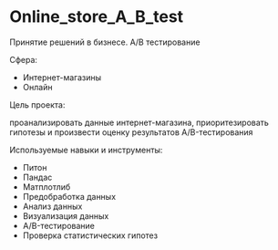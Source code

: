 # Online_store_A_B_test
Принятие решений в бизнесе. A/B тестирование

Сфера:

- Интернет-магазины
- Онлайн

Цель проекта:

проанализировать данные интернет-магазина, приоритезировать гипотезы и произвести оценку результатов A/B-тестирования

Используемые навыки и инструменты: 

- Питон
- Пандас
- Матплотлиб
- Предобработка данных
- Анализ данных
- Визуализация данных
- A/B-тестирование
- Проверка статистических гипотез
